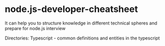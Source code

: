 # node.js-developer-cheatsheet
It can help you to structure knowledge in different technical spheres and prepare for node.js interview

Directories:
Typescript - common definitions and entities in the typescript
